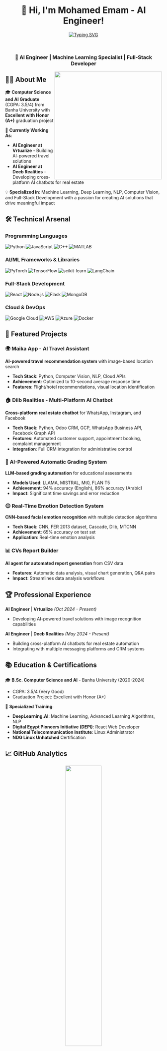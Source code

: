 <h1 align="center">👋 Hi, I'm Mohamed Emam - AI Engineer!</h1>

<p align="center">
  <a href="https://github.com/DenverCoder1/readme-typing-svg">
    <img src="https://readme-typing-svg.herokuapp.com/?lines=AI%20Engineer%20%7C%20Machine%20Learning%20Specialist;NLP%20%26%20Computer%20Vision%20Expert;Full-Stack%20Developer%20%7C%20MERN%20Stack;MLOps%20%26%20Cloud%20Solutions;Building%20AI-Powered%20Applications&font=Fira%20Code&center=true&vCenter=true&width=700&height=45&color=2196f3&size=22" alt="Typing SVG" />
  </a>
</p>

<br/>

<h3 align="center">🚀 AI Engineer | Machine Learning Specialist | Full-Stack Developer</h3>

<picture> 
  <img align="right" src="https://media.tenor.com/NOYF3f82b_gAAAAC/programmer.gif" width="345px">
</picture>

## 👨‍💻 About Me

🎓 **Computer Science and AI Graduate** (CGPA: 3.5/4) from Banha University with **Excellent with Honor (A+)** graduation project

🔬 **Currently Working As**:
- **AI Engineer at Vrtualize** - Building AI-powered travel solutions
- **AI Engineer at Deeb Realities** - Developing cross-platform AI chatbots for real estate

💡 **Specialized in**: Machine Learning, Deep Learning, NLP, Computer Vision, and Full-Stack Development with a passion for creating AI solutions that drive meaningful impact

## 🛠️ Technical Arsenal

### **Programming Languages**
![Python](https://img.shields.io/badge/Python-3776AB?style=for-the-badge&logo=python&logoColor=white)
![JavaScript](https://img.shields.io/badge/JavaScript-F7DF1E?style=for-the-badge&logo=javascript&logoColor=black)
![C++](https://img.shields.io/badge/C%2B%2B-00599C?style=for-the-badge&logo=c%2B%2B&logoColor=white)
![MATLAB](https://img.shields.io/badge/MATLAB-0076A8?style=for-the-badge&logo=mathworks&logoColor=white)

### **AI/ML Frameworks & Libraries**
![PyTorch](https://img.shields.io/badge/PyTorch-EE4C2C?style=for-the-badge&logo=pytorch&logoColor=white)
![TensorFlow](https://img.shields.io/badge/TensorFlow-FF6F00?style=for-the-badge&logo=tensorflow&logoColor=white)
![scikit-learn](https://img.shields.io/badge/scikit--learn-F7931E?style=for-the-badge&logo=scikit-learn&logoColor=white)
![LangChain](https://img.shields.io/badge/LangChain-1C3C3C?style=for-the-badge&logo=langchain&logoColor=white)

### **Full-Stack Development**
![React](https://img.shields.io/badge/React-20232A?style=for-the-badge&logo=react&logoColor=61DAFB)
![Node.js](https://img.shields.io/badge/Node.js-43853D?style=for-the-badge&logo=node.js&logoColor=white)
![Flask](https://img.shields.io/badge/Flask-000000?style=for-the-badge&logo=flask&logoColor=white)
![MongoDB](https://img.shields.io/badge/MongoDB-4EA94B?style=for-the-badge&logo=mongodb&logoColor=white)

### **Cloud & DevOps**
![Google Cloud](https://img.shields.io/badge/Google_Cloud-4285F4?style=for-the-badge&logo=google-cloud&logoColor=white)
![AWS](https://img.shields.io/badge/Amazon_AWS-232F3E?style=for-the-badge&logo=amazon-aws&logoColor=white)
![Azure](https://img.shields.io/badge/Microsoft_Azure-0089D0?style=for-the-badge&logo=microsoft-azure&logoColor=white)
![Docker](https://img.shields.io/badge/Docker-2496ED?style=for-the-badge&logo=docker&logoColor=white)

## 🎯 Featured Projects

### 🌍 **Maika App - AI Travel Assistant**
**AI-powered travel recommendation system** with image-based location search
- **Tech Stack**: Python, Computer Vision, NLP, Cloud APIs
- **Achievement**: Optimized to 10-second average response time
- **Features**: Flight/hotel recommendations, visual location identification

### 🏠 **Diib Realities - Multi-Platform AI Chatbot**
**Cross-platform real estate chatbot** for WhatsApp, Instagram, and Facebook
- **Tech Stack**: Python, Odoo CRM, GCP, WhatsApp Business API, Facebook Graph API
- **Features**: Automated customer support, appointment booking, complaint management
- **Integration**: Full CRM integration for administrative control

### 📝 **AI-Powered Automatic Grading System**
**LLM-based grading automation** for educational assessments
- **Models Used**: LLAMA, MISTRAL, Mt0, FLAN T5
- **Achievement**: 94% accuracy (English), 86% accuracy (Arabic)
- **Impact**: Significant time savings and error reduction

### 😊 **Real-Time Emotion Detection System**
**CNN-based facial emotion recognition** with multiple detection algorithms
- **Tech Stack**: CNN, FER 2013 dataset, Cascade, Dlib, MTCNN
- **Achievement**: 65% accuracy on test set
- **Application**: Real-time emotion analysis

### 📊 **CVs Report Builder**
**AI agent for automated report generation** from CSV data
- **Features**: Automatic data analysis, visual chart generation, Q&A pairs
- **Impact**: Streamlines data analysis workflows

## 🏆 Professional Experience

**AI Engineer** | **Vrtualize** *(Oct 2024 - Present)*
- Developing AI-powered travel solutions with image recognition capabilities

**AI Engineer** | **Deeb Realities** *(May 2024 - Present)*
- Building cross-platform AI chatbots for real estate automation
- Integrating with multiple messaging platforms and CRM systems

## 📚 Education & Certifications

🎓 **B.Sc. Computer Science and AI** - Banha University (2020-2024)
- CGPA: 3.5/4 (Very Good)
- Graduation Project: Excellent with Honor (A+)

🏅 **Specialized Training**:
- **DeepLearning.AI**: Machine Learning, Advanced Learning Algorithms, NLP
- **Digital Egypt Pioneers Initiative (DEPI)**: React Web Developer
- **National Telecommunication Institute**: Linux Administrator
- **NDG Linux Unhatched** Certification

## 📈 GitHub Analytics

<div align="center">
  <img src="https://github-readme-stats.vercel.app/api?username=mohamed-em2m&show_icons=true&theme=radical&hide_border=true&include_all_commits=true&count_private=true" width="48%" />
</div>

## 🤝 Let's Connect & Collaborate

I'm passionate about leveraging AI to solve real-world problems and always open to exciting collaborations!

<div align="center">
  
[![LinkedIn](https://img.shields.io/badge/LinkedIn-0077B5?style=for-the-badge&logo=linkedin&logoColor=white)](https://www.linkedin.com/in/mohamed-emam-599970208/)
[![Gmail](https://img.shields.io/badge/Gmail-D14836?style=for-the-badge&logo=gmail&logoColor=white)](mailto:emam200232@gmail.com)
[![Kaggle](https://img.shields.io/badge/Kaggle-20BEFF?style=for-the-badge&logo=kaggle&logoColor=white)](https://www.kaggle.com/elemam)
[![GitHub](https://img.shields.io/badge/GitHub-100000?style=for-the-badge&logo=github&logoColor=white)](https://github.com/mohamed-em2m)

</div>

---

<div align="center">
  <img src="https://komarev.com/ghpvc/?username=mohamed-em2m&style=for-the-badge&color=blueviolet" alt="Profile Views">
  
  **"Continuously learning, building, and innovating with AI"** 🚀
</div>
